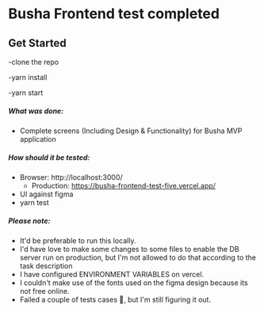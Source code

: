 <!-- @format -->

# Busha Frontend test completed
## Get Started

  -clone the repo

  -yarn install
  
  -yarn start

##### What was done:

* Complete screens (Including Design & Functionality) for Busha MVP application

##### How should it be tested:
* Browser: http://localhost:3000/
    * Production: https://busha-frontend-test-five.vercel.app/ 
* UI against figma
* yarn test

##### Please note:
* It'd be preferable to run this locally.
* I'd have love to make some changes to some files to enable the DB server run on production, but I'm not allowed to do that according to the task description
* I have configured ENVIRONMENT VARIABLES on vercel.
* I couldn't make use of the fonts used on the figma design because its not free online.
* Failed a couple of tests cases 🙂, but I'm still figuring it out.
